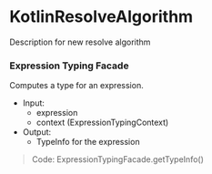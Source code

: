# KotlinResolveAlgorithm
Description for new resolve algorithm

### Expression Typing Facade

Computes a type for an expression.

- Input:
  - expression
  - context (ExpressionTypingContext)
- Output:
  - TypeInfo for the expression

> Code: ExpressionTypingFacade.getTypeInfo()
